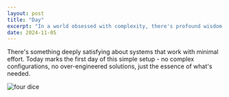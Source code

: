 ```yaml
---
layout: post
title: "Day"
excerpt: "In a world obsessed with complexity, there's profound wisdom in embracing simplicity."
date: 2024-11-05
---
```


There's something deeply satisfying about systems that work with minimal effort. Today marks the first day of this simple setup - no complex configurations, no over-engineered solutions, just the essence of what's needed.

![four dice](https://upload.wikimedia.org/wikipedia/commons/4/47/PNG_transparency_demonstration_1.png)
